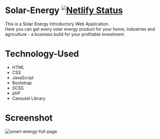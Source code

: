 # Solar-Energy [![Netlify Status](https://api.netlify.com/api/v1/badges/5bbebd4c-026d-45c1-978a-cbaa100951dc/deploy-status)](https://app.netlify.com/sites/hashuudev-solar-site/deploys)
This is a Solar Energy Introductory Web Application. <br> Here you can get every solar energy product for your home, industries and agriculture - a business build for your profitable investment.

# Technology-Used
* HTML
* CSS
* JavaScript
* Bootstrap
* SCSS
* phP
* Carousel Library

# Screenshot

![smart-energy-full-page](https://github.com/Hashuudev/Solar-Energy-Landing-Page/assets/94761963/b57ca584-9136-4f32-be0e-a6b9c17ef3a4)
